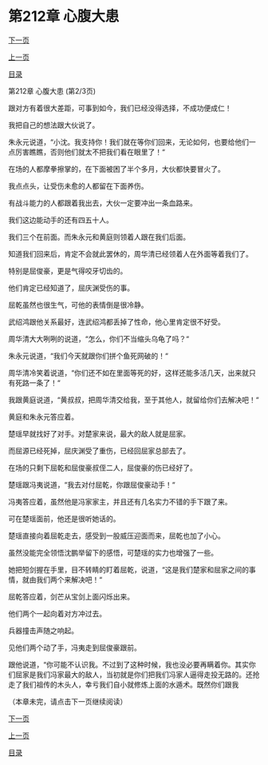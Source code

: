 <h1>第212章   心腹大患</h1>
            <div><p><a href="./635_%E7%AC%AC212%E7%AB%A0_%E5%BF%83%E8%85%B9%E5%A4%A7%E6%82%A3.md">下一页</a></p><p><a href="./633_%E7%AC%AC212%E7%AB%A0_%E5%BF%83%E8%85%B9%E5%A4%A7%E6%82%A3.md">上一页</a></p><p><a href="../">目录</a></p></div>
            <div><p>第212章   心腹大患 (第2/3页)</p><p>跟对方有着很大差距，可事到如今，我们已经没得选择，不成功便成仁！</p><p>我把自己的想法跟大伙说了。</p><p>朱永元说道，“小沈。我支持你！我们就在等你们回来，无论如何，也要给他们一点厉害瞧瞧，否则他们就太不把我们看在眼里了！“</p><p>在场的人都摩拳擦掌的，在下面被困了半个多月，大伙都快要冒火了。</p><p>我点点头，让受伤未愈的人都留在下面养伤。</p><p>有战斗能力的人都跟着我出去，大伙一定要冲出一条血路来。</p><p>我们这边能动手的还有四五十人。</p><p>我们三个在前面。而朱永元和黄庭则领着人跟在我们后面。</p><p>知道我们回来后，肯定不会就此罢休的，周华清已经领着人在外面等着我们了。</p><p>特别是屈俊豪，更是气得咬牙切齿的。</p><p>他们肯定已经知道了，屈庆渊受伤的事。</p><p>屈乾虽然也很生气，可他的表情倒是很冷静。</p><p>武绍鸿跟他关系最好，连武绍鸿都丢掉了性命，他心里肯定很不好受。</p><p>周华清大大咧咧的说道，“怎么，你们不当缩头乌龟了吗？“</p><p>朱永元说道，“我们今天就跟你们拼个鱼死网破的！“</p><p>周华清冷笑着说道，“你们还不如在里面等死的好，这样还能多活几天，出来就只有死路一条了！“</p><p>我跟黄庭说道，“黄叔叔，把周华清交给我，至于其他人，就留给你们去解决吧！“</p><p>黄庭和朱永元答应着。</p><p>楚瑶早就找好了对手。对楚家来说，最大的敌人就是屈家。</p><p>而屈源已经死掉，屈庆渊受了重伤，已经回屈家总部去了。</p><p>在场的只剩下屈乾和屈俊豪叔侄二人，屈俊豪的伤已经好了。</p><p>楚瑶跟冯夷说道，“我去对付屈乾，你跟屈俊豪动手！“</p><p>冯夷答应着，虽然他是冯家家主，并且还有几名实力不错的手下跟了来。</p><p>可在楚瑶面前，他还是很听她话的。</p><p>楚瑶直接向着屈乾走去，感受到一股威压迎面而来，屈乾也加了小心。</p><p>虽然没能完全领悟沈鹏举留下的感悟，可楚瑶的实力也增强了一些。</p><p>她把短剑握在手里，目不转睛的盯着屈乾，说道，“这是我们楚家和屈家之间的事情，就由我们两个来解决吧！“</p><p>屈乾答应着，剑芒从宝剑上面闪烁出来。</p><p>他们两个一起向着对方冲过去。</p><p>兵器撞击声随之响起。</p><p>见他们两个动了手，冯夷走到屈俊豪跟前。</p><p>跟他说道，“你可能不认识我。不过到了这种时候，我也没必要再瞒着你。其实你们屈家是我们冯家最大的敌人，当初就是你们把我们冯家人逼得走投无路的。还抢走了我们祖传的木头人，幸亏我们自小就修炼上面的水遁术。既然你们跟我</p><p>（本章未完，请点击下一页继续阅读）</p></div>
            <div><p><a href="./635_%E7%AC%AC212%E7%AB%A0_%E5%BF%83%E8%85%B9%E5%A4%A7%E6%82%A3.md">下一页</a></p><p><a href="./633_%E7%AC%AC212%E7%AB%A0_%E5%BF%83%E8%85%B9%E5%A4%A7%E6%82%A3.md">上一页</a></p><p><a href="../">目录</a></p></div>